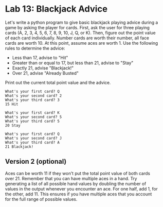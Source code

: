 # Lab 13: Blackjack Advice


Let's write a python program to give basic blackjack playing advice during a game by asking the player for cards. First, ask the user for three playing cards (A, 2, 3, 4, 5, 6, 7, 8, 9, 10, J, Q, or K). Then, figure out the point value of each card individually. Number cards are worth their number, all face cards are worth 10. At this point, assume aces are worth 1. Use the following rules to determine the advice:

* Less than 17, advise to "Hit"
* Greater than or equal to 17, but less than 21, advise to "Stay"
* Exactly 21, advise "Blackjack!"
* Over 21, advise "Already Busted"

Print out the current total point value and the advice.

```
What's your first card? Q
What's your second card? 2
What's your third card? 3
15 Hit

What's your first card? K
What's your second card? 5
What's your third card? 5
20 Stay

What's your first card? Q
What's your second card? J
What's your third card? A
21 Blackjack!
```

## Version 2 (optional)

Aces can be worth 11 if they won't put the total point value of both cards over 21. Remember that you can have multiple aces in a hand. Try generating a list of all possible hand values by doubling the number of values in the output whenever you encounter an ace. For one half, add 1, for the other, add 11. This ensures if you have multiple aces that you account for the full range of possible values.
